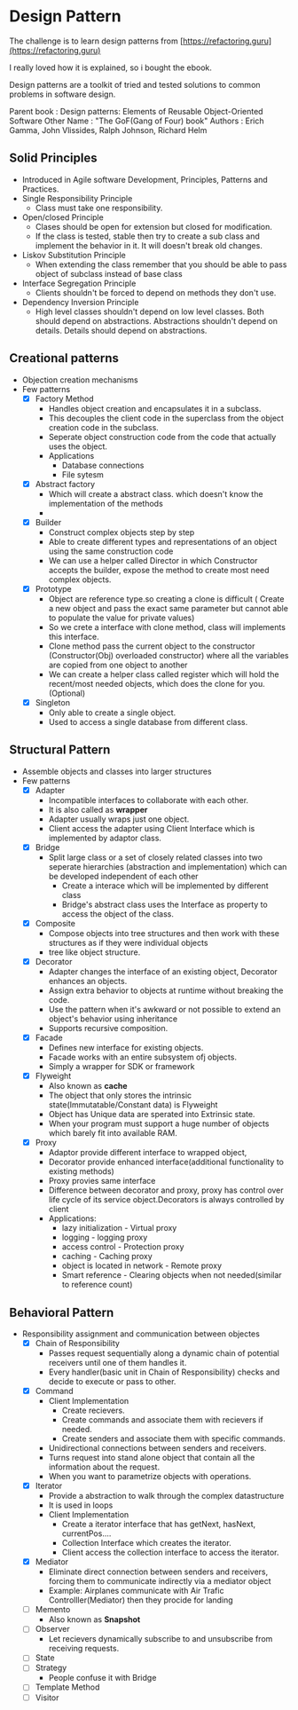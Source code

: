 # Design Pattern
The challenge is to learn design patterns from [https://refactoring.guru](https://refactoring.guru)

I really loved how it is explained, so i bought the ebook.

Design patterns are a toolkit of tried and tested solutions to common
problems in software design.

Parent book : Design patterns: Elements of Reusable Object-Oriented Software
Other Name  : "The GoF(Gang of Four) book"
Authors     : Erich Gamma, John Vlissides, Ralph Johnson, Richard Helm

## Solid Principles
- Introduced in Agile software Development, Principles, Patterns and Practices.
- Single Responsibility Principle
  - Class must take one responsibility.
- Open/closed Principle
  - Clases should be open for extension but closed for modification.
  - If the class is tested, stable then try to create a sub class and
    implement the behavior in it. It will doesn't break old changes.
- Liskov Substitution Principle
  - When extending the class remember that you should be able to pass
    object of subclass instead of base class
- Interface Segregation Principle
  - Clients shouldn't be forced to depend on methods they don't use.
- Dependency Inversion Principle
  - High level classes shouldn't depend on low level classes. Both should
    depend on abstractions. Abstractions shouldn't depend on details.
    Details should depend on abstractions.
## Creational patterns
- Objection creation mechanisms
- Few patterns
  - [x] Factory Method
      - Handles object creation and encapsulates it in a subclass.
      - This decouples the client code in the superclass from the object
      creation code in the subclass.
      - Seperate object construction code from the code that actually uses the object.
      - Applications
        - Database connections
        - File sytesm
  - [x] Abstract factory
      - Which will create a abstract class. which doesn't know the implementation of the methods
      - 
  - [x] Builder
      - Construct complex objects step by step
      - Able to create different types and representations of an object using the same construction code
      - We can use a helper called Director in which Constructor accepts the builder, expose the method to create most need complex objects.
  - [x] Prototype
    - Object are reference type.so creating a clone is difficult ( Create a new object and pass the exact same parameter but cannot able to populate the value for private values)
    - So we crete a interface with clone method, class will implements this interface.
    - Clone method pass the current object to the constructor (Constructor(Obj) overloaded constructor) where all the variables are copied from one object to another
    - We can create a helper class called register which will hold the recent/most needed objects, which does the clone for you. (Optional)
  - [x] Singleton
    - Only able to create a single object.
    - Used to access a single database from different class.

## Structural Pattern
- Assemble objects and classes into larger structures
- Few patterns
  - [x] Adapter
    - Incompatible interfaces to collaborate with each other.
    - It is also called as **wrapper**
    - Adapter usually wraps just one object.
    - Client access the adapter using Client Interface which is implemented by adaptor class.
  - [x] Bridge
    - Split large class or a set of closely related classes into two
      seperate hierarchies (abstraction and implementation) which can be
      developed independent of each other
      - Create a interace which will be implemented by different class
      - Bridge's abstract class uses the Interface as property to access the object of the class.
  - [x] Composite
    - Compose objects into tree structures and then work with these structures as if they were individual objects
    - tree like object structure.
  - [x] Decorator
    - Adapter changes the interface of an existing object, Decorator enhances an objects.
    - Assign extra behavior to objects at runtime without breaking the code.
    - Use the pattern when it's awkward or not possible to extend an object's behavior using inheritance
    - Supports recursive composition.
  - [x] Facade
    - Defines new interface for existing objects.
    - Facade works with an entire subsystem ofj objects.
    - Simply a wrapper for SDK or framework
  - [x] Flyweight
    - Also known as **cache**
    - The object that only stores the intrinsic state(Immutatable/Constant data) is Flyweight
    - Object has Unique data are sperated into Extrinsic state.
    - When your program must support a huge number of objects which barely fit into available RAM.
  - [x] Proxy
    - Adaptor provide different interface to wrapped object, 
    - Decorator provide enhanced interface(additional functionality to existing methods)
    - Proxy provies same interface
    - Difference between decorator and proxy, proxy has control over life
      cycle of its service object.Decorators is always controlled by
      client
    - Applications:
      - lazy initialization - Virtual proxy
      - logging             - logging proxy
      - access control      - Protection proxy
      - caching             - Caching proxy
      - object is located in network - Remote proxy
      - Smart reference - Clearing objects when not needed(similar to reference count)

## Behavioral Pattern
- Responsibility assignment and communication between objectes
  - [x] Chain of Responsibility
    - Passes request sequentially along a dynamic chain of potential receivers until one of them handles it.
    - Every handler(basic unit in Chain of Responsibility) checks and decide to execute or pass to other.
  - [x] Command
    - Client Implementation
      - Create recievers.
      - Create commands and associate them with recievers if needed.
      - Create senders and associate them with specific commands.
    - Unidirectional connections between senders and receivers.
    - Turns request into stand alone object that contain all the information about the request.
    - When you want to parametrize objects with operations.
  - [x] Iterator
    - Provide a abstraction to walk through the complex datastructure
    - It is used in loops
    - Client Implementation
      - Create a iterator interface that has getNext, hasNext, currentPos....
      - Collection Interface which creates the iterator.
      - Client access the collection interface to access the iterator.
  - [x] Mediator
    - Eliminate direct connection between senders and receivers, forcing
      them to communicate indirectly via a mediator object
    - Example:
      Airplanes communicate with Air Trafic Controlller(Mediator) then they procide for landing
  - [ ] Memento
    - Also known as **Snapshot**
  - [ ] Observer
    - Let recievers dynamically subscribe to and unsubscribe from receiving requests.
  - [ ] State
  - [ ] Strategy
    - People confuse it with Bridge
  - [ ] Template Method
  - [ ] Visitor
